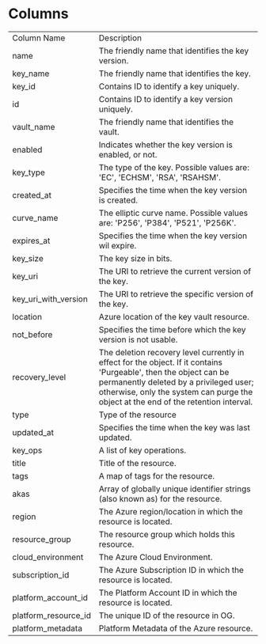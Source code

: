 # Columns  

<table>
	<tr><td>Column Name</td><td>Description</td></tr>
	<tr><td>name</td><td>The friendly name that identifies the key version.</td></tr>
	<tr><td>key_name</td><td>The friendly name that identifies the key.</td></tr>
	<tr><td>key_id</td><td>Contains ID to identify a key uniquely.</td></tr>
	<tr><td>id</td><td>Contains ID to identify a key version uniquely.</td></tr>
	<tr><td>vault_name</td><td>The friendly name that identifies the vault.</td></tr>
	<tr><td>enabled</td><td>Indicates whether the key version is enabled, or not.</td></tr>
	<tr><td>key_type</td><td>The type of the key. Possible values are: &#39;EC&#39;, &#39;ECHSM&#39;, &#39;RSA&#39;, &#39;RSAHSM&#39;.</td></tr>
	<tr><td>created_at</td><td>Specifies the time when the key version is created.</td></tr>
	<tr><td>curve_name</td><td>The elliptic curve name. Possible values are: &#39;P256&#39;, &#39;P384&#39;, &#39;P521&#39;, &#39;P256K&#39;.</td></tr>
	<tr><td>expires_at</td><td>Specifies the time when the key version wil expire.</td></tr>
	<tr><td>key_size</td><td>The key size in bits.</td></tr>
	<tr><td>key_uri</td><td>The URI to retrieve the current version of the key.</td></tr>
	<tr><td>key_uri_with_version</td><td>The URI to retrieve the specific version of the key.</td></tr>
	<tr><td>location</td><td>Azure location of the key vault resource.</td></tr>
	<tr><td>not_before</td><td>Specifies the time before which the key version is not usable.</td></tr>
	<tr><td>recovery_level</td><td>The deletion recovery level currently in effect for the object. If it contains &#39;Purgeable&#39;, then the object can be permanently deleted by a privileged user; otherwise, only the system can purge the object at the end of the retention interval.</td></tr>
	<tr><td>type</td><td>Type of the resource</td></tr>
	<tr><td>updated_at</td><td>Specifies the time when the key was last updated.</td></tr>
	<tr><td>key_ops</td><td>A list of key operations.</td></tr>
	<tr><td>title</td><td>Title of the resource.</td></tr>
	<tr><td>tags</td><td>A map of tags for the resource.</td></tr>
	<tr><td>akas</td><td>Array of globally unique identifier strings (also known as) for the resource.</td></tr>
	<tr><td>region</td><td>The Azure region/location in which the resource is located.</td></tr>
	<tr><td>resource_group</td><td>The resource group which holds this resource.</td></tr>
	<tr><td>cloud_environment</td><td>The Azure Cloud Environment.</td></tr>
	<tr><td>subscription_id</td><td>The Azure Subscription ID in which the resource is located.</td></tr>
	<tr><td>platform_account_id</td><td>The Platform Account ID in which the resource is located.</td></tr>
	<tr><td>platform_resource_id</td><td>The unique ID of the resource in OG.</td></tr>
	<tr><td>platform_metadata</td><td>Platform Metadata of the Azure resource.</td></tr>
</table>